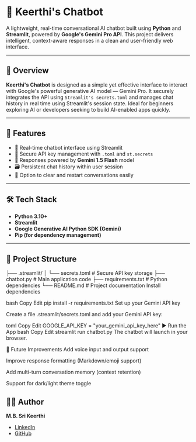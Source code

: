 # 🤖 Keerthi's Chatbot

A lightweight, real-time conversational AI chatbot built using **Python** and **Streamlit**, powered by **Google's Gemini Pro API**. This project delivers intelligent, context-aware responses in a clean and user-friendly web interface.

---

## 📌 Overview

**Keerthi's Chatbot** is designed as a simple yet effective interface to interact with Google's powerful generative AI model — Gemini Pro. It securely integrates the API using `Streamlit's secrets.toml` and manages chat history in real time using Streamlit's session state. Ideal for beginners exploring AI or developers seeking to build AI-enabled apps quickly.

---

## 🚀 Features

- 💬 Real-time chatbot interface using Streamlit
- 🔐 Secure API key management with `.toml` and `st.secrets`
- 🧠 Responses powered by **Gemini 1.5 Flash** model
- 🗃️ Persistent chat history within user session
- 🧼 Option to clear and restart conversations easily

---

## 🛠 Tech Stack

- **Python 3.10+**
- **Streamlit**
- **Google Generative AI Python SDK (Gemini)**
- **Pip (for dependency management)**

---

## 📂 Project Structure

├── .streamlit/
│ └── secrets.toml # Secure API key storage
├── chatbot.py # Main application code
├── requirements.txt # Python dependencies
└── README.md # Project documentation
Install dependencies

bash
Copy
Edit
pip install -r requirements.txt
Set up your Gemini API key

Create a file .streamlit/secrets.toml and add your Gemini API key:

toml
Copy
Edit
GOOGLE_API_KEY = "your_gemini_api_key_here"
▶️ Run the App
bash
Copy
Edit
streamlit run chatbot.py
The chatbot will launch in your browser.

🚧 Future Improvements
Add voice input and output support

Improve response formatting (Markdown/emoji support)

Add multi-turn conversation memory (context retention)

Support for dark/light theme toggle

## 👩‍💻 Author

**M.B. Sri Keerthi**

- [LinkedIn](https://www.linkedin.com/in/sri-keerthi-maringanti-263957297?utm_source=share&utm_campaign=share_via&utm_content=profile&utm_medium=ios_app)
- [GitHub](https://github.com/Sri-Keerthi-code)





